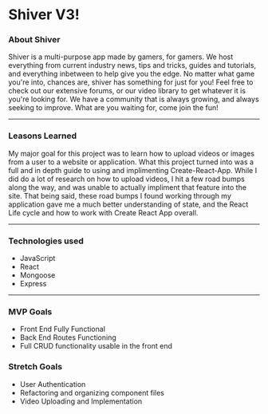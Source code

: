 <h1>Shiver V3!</h1>

<h3>About Shiver</h3>

<p>
  Shiver is a multi-purpose app made by gamers, for gamers. We host everything from current industry news, tips and tricks, guides and tutorials, and everything inbetween to help give you the edge. No matter what game you're into, chances are, shiver has something for just for you! Feel free to check out our extensive forums, or our video library to get whatever it is you're looking for. We have a community that is always growing, and always seeking to improve. What are you waiting for, come join the fun!
</p>

<hr>

<h3>Leasons Learned</h3>
My major goal for this project was to learn how to upload videos or images from a user to a website or application. What this project turned into was a full and in depth guide to using and implimenting Create-React-App. While I did do a lot of research on how to upload videos, I hit a few road bumps along the way, and was unable to actually impliment that feature into the site. That being said, these road bumps I found working through my application gave me a much better understanding of state, and the React Life cycle and how to work with Create React App overall.

<hr>

<h3>Technologies used</h3>
<ul>
<li>JavaScript</li>
<li>React</li>
<li>Mongoose</li>
<li>Express</li>
</ul>

<hr>

<h3>MVP Goals</h3>
<ul>
<li>Front End Fully Functional</li>
<li>Back End Routes Functioning</li>
<li>Full CRUD functionality usable in the front end</li>
</ul>

<h3>Stretch Goals</h3>
<ul>
<li>User Authentication</li>
<li>Refactoring and organizing component files</li>
<li>Video Uploading and Implementation</li>
</ul>
